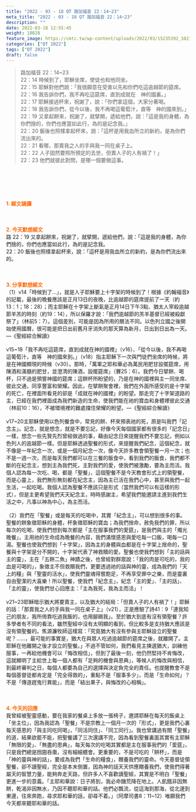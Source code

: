 ```yaml
---
title: "2022 - 03 - 18 QT 路加福音 22：14~23"
meta_title: "2022 - 03 - 18 QT 路加福音 22：14~23"
description: ""
date: 2022-03-18 12:55:45
weight: 10828
feature_image: https://cmtc.tw/wp-content/uploads/2022/03/15235392_10211799862337740_180693556567566654_o-1.webp
categories: ["QT 2022"]
tags: ["QT 2022"]
draft: false
---
```


<blockquote>路加福音 22：14~23<br />
22：14 時候到了，耶穌坐席，使徒也和他同坐。<br />
22：15 耶穌對他們說：「我很願意在受害以先和你們吃這逾越節的筵席。<br />
22：16 我告訴你們，我不再吃這筵席，直到成就在　神的國裏。」<br />
22：17 耶穌接過杯來，祝謝了，說：「你們拿這個，大家分著喝。<br />
22：18 我告訴你們，從今以後，我不再喝這葡萄汁，直等　神的國來到。」<br />
22：19 又拿起餅來，祝謝了，就擘開，遞給他們，說：「這是我的身體，為你們捨的，你們也應當如此行，為的是記念我。」<br />
22：20 飯後也照樣拿起杯來，說：「這杯是用我血所立的新約，是為你們流出來的。<br />
22：21 看哪，那賣我之人的手與我一同在桌子上。<br />
22：22 人子固然要照所預定的去世，但賣人子的人有禍了！」<br />
22：23 他們就彼此對問，是哪一個要做這事。</blockquote><br />
&nbsp;<br />
<br />
&nbsp;<br />
<br />
<span style="color: #ff6600;"><strong>1. </strong><strong>經文誦讀</strong></span><br />
<br />
<span style="color: #ff6600;"><strong> </strong></span><br />
<br />
<span style="color: #ff6600;"><strong>2. 今天默想</strong><strong>經文<br />
</strong></span>路 22：19 又拿起餅來，祝謝了，就擘開，遞給他們，說：「這是我的身體，為你們捨的，你們也應當如此行，為的是記念我。<br />
22：20 飯後也照樣拿起杯來，說：「這杯是用我血所立的新約，是為你們流出來的。<br />
<br />
&nbsp;<br />
<br />
<span style="color: #ff6600;"><strong>3. 分享默想經文<br />
</strong></span>（1）v14「時候到了…」，就是人子耶穌要上十字架的時候到了！根據《約翰福音》的記載，最後的晚餐應該是正月13日的夜晚，比逾越節的筵席提前了一天（約13：1；18：28）；而主耶穌在十字架上斷氣是正月14日下午3點、猶太人宰殺逾越節羊羔的時刻（約19：14），所以保羅才說：「我們逾越節的羔羊基督已經被殺獻祭了」（林前5：7）。這個差別，可能是因為所用的曆法不同。以色列立國之後開始使用國曆，很可能是把日出前舊月牙消失的那天算為新月，日出到日出為一天。—《聖經綜合解讀》<br />
<br />
v15~18「我不再吃這筵席，直到成就在神的國裡」（v16）、「從今以後，我不再喝這葡萄汁，直等　神的國來到。」（v18）指主耶穌下一次與門徒們坐席的時候，將是在神國顯現的時候（v30）。那時，「萬軍之耶和華必為萬民用肥甘設擺筵席，用陳酒和滿髓的肥甘，並澄清的陳酒，設擺筵席」（賽25：6）。我們今日擘餅、喝杯，只不過是預嘗神國的筵席；這餅杯所盼望的，乃是在神的國裡與主一同坐席、彼此交通，同享豐富和榮耀。因此，在擘餅聚會裡，我們在外面所感受的是十字架的死亡，在裡面所看見的卻是「成就在神的國裡」的盼望。那走完了十字架道路的主，已經在我們裡面成為我們新造的生命，使我們能在祂的寶血和身體裡彼此交通（林前10：16），不被環境裡的難處擋住榮耀的盼望。—《聖經綜合解讀》<br />
<br />
v17~20主耶穌使用以色列餐食中，常見的餅、杯來預表祂的死，原是叫我們「記念主」。記念，就是想念，就是不要忘記，好像今天每個國家都有很多的「記念日」一樣，想念一些先賢先烈曾經做過的事，藉由記念日來提醒我們不要忘記，例如以色列人的逾越節一樣。但是耶穌透過聖餐的形式，來提醒我們紀念，這個紀念，就不像是一年紀念一次，或是一個月紀念一次，像今天許多教會領聖餐一月一次；也不是一週一次，而是每天我們都可以在三餐的飯食中，看到我們的飯食，我們都不斷的在紀念主，想到主為我們死，主對我們的愛，使我們被激勵，要為主而活。我個人認為每一次吃、喝，都是「聖餐」，這個聖餐不是今天教會形式上的領聖餐，而是心靈上，我們無形無刻都在紀念主，因為主已活在我們心中，甚至與我們一起生活，一起吃喝。我個人認為聖餐不應該只是形式（當然我們可以有這樣的形式），但是主更希望我們天天紀念主，時時感謝主，希望我們能邀請主進到我們生活之中，凡事以神為中心，為主而活。<br />
<br />
（2）我們在「聖餐」或是每天的吃喝中，其實「紀念主」，可以想到很多的事。聖餐的餅象徵耶穌的身體，杯象徵耶穌的寶血；為我們捨命，赦免我們的罪，所以每次的吃喝，使我們想到每次都是「主在服事我們的愛筵」，是我們與主的「燭光晚餐」，主用祂的生命成為晚餐的內容，我們滿懷感恩與愛吃每一口飯，喝每一口湯。聖餐也使我們想到「十字架」，因為主的身體與血都是在十字架上捨命的，聖餐與十字架是分不開的，十字架代表了神救贖的愛。聖餐也使我們想到「主的話與主的靈」，主在「五餅二魚」神蹟之後，也曾經對群眾說：「我的肉是可吃的，我的血是可喝的」，象徵主不但救贖我們，更要透過祂的話與神的靈，成為我們的「天上的糧」與「聖靈的活水」，使我們靈魂得嘗飽足，不再享受罪中之樂，而是靈裏自由聖潔的大喜樂！所以聖餐，使我們「紀念主」，紀念「主的愛」、「主的話」、「主的靈」，使我們甘心回應主：「主為我死，我為主而活」！<br />
<br />
v21~23耶穌暗示猶大將要賣主，以及猶大的結局：「但賣人子的人有禍了！」耶穌的話：「那賣我之人的手與我一同在桌子上」（v21），正是應驗了詩41：9「連我知己的朋友，我所倚靠吃過我飯的，也用腳踢我」。至於猶大到底有沒有領聖餐？許多學者有不同的看法，雖然聖經中沒有太明顯的看到，但比較多是支持猶大應該是沒有領聖餐的。焦源濂牧師這樣寫：「究竟猶大有沒有參與主耶穌設立的聖餐呢？……，最可能的事實是，猶大在與眾人吃過逾越節的筵席之後，就離開了。主耶穌在他離開之後才設立的聖餐。」不過不管如何，我們看見主揀選猶大，訓練他服事，一再給他機會可以「悔改相信」，但到了最後一刻，他仍然堅持不肯悔改，這就顯明了主給世上每一個人都有「足夠的機會與恩典」，等候人的悔改與相信，到最終審判之日，每個人都要為自己的選擇與決定負完全的責任。也提醒教會不是每個基督徒都肯定是「完全得救的」，重點不是「服事多少」，而是「生命如何」？不是「傳道趕鬼行異能」，而是「結出果子，與悔改的心相稱」。<br />
<br />
&nbsp;<br />
<br />
<span style="color: #ff6600;"><strong>4. 今天的回應<br />
</strong></span>我曾經被聖靈感動，要在我家的餐桌上多放一張椅子，邀請耶穌在每天的飯桌上「坐主位」，因為我認為「聖餐」不是宗教上一個月一次的「形式」，更是我們心裏每天感恩的「與主同吃同喝」，「同活同住」、「同工同行」。我也曾講過有關「聖餐」的道，結果欲罷不能，把聖餐講了三次還講不完，因為看到聖餐裏面其實有主耶穌「無限的愛」、「無盡的恩典」，每天每次的吃喝其實都是主在服事我們的「愛筵」，只是我們總是囫圇吞棗，沒有細細體會。更重要的，不是可吃的「餅杯」，而是「神的靈與神的話」，要成為我們「生命的糧食」，餵養我們的靈命。今天基督徒領聖餐，卻不讀聖經，完全是本末倒置，因為神的話天天供應餵養我們，使我們得著屬天的智慧力量，能夠奔走天路，但許多人不喜歡讀聖經，其實是不明白「聖餐」更進一步的意義。「主耶和華說：日子將到，我必命饑荒降在地上。人飢餓非因無餅，乾渴非因無水，乃因不聽耶和華的話。他們必飄流，從這海到那海，從北邊到東邊，往來奔跑，尋求耶和華的話，卻尋不着。」（阿摩司書8：11~12）唯願我們今天都來聽耶和華的話。<br />
<br />
&nbsp;
        